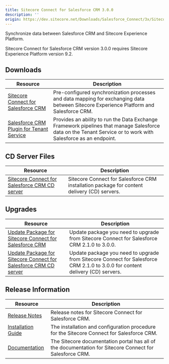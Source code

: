 ```yaml
---
title: Sitecore Connect for Salesforce CRM 3.0.0
description: ''
origin: https://dev.sitecore.net/Downloads/Salesforce_Connect/3x/Sitecore_Connect_for_Salesforce_CRM_300.aspx
---
```


Synchronize data between Salesforce CRM and Sitecore Experience Platform.

  <Alert variant='warning' mb={4}>
    <AlertIcon />
    Sitecore Connect for Salesforce CRM version 3.0.0 requires Sitecore Experience Platform version 9.2.
  </Alert>
  

## Downloads

 | Resource | Description |
 | --- | --- |
 | [Sitecore Connect for Salesforce CRM](https://scdp.blob.core.windows.net/downloads/Salesforce%20Connect/3x/Sitecore%20Connect%20for%20Salesforce%20CRM%20300/Secure/Sitecore%20Connect%20for%20Salesforce%20CRM%203.0.0%20rev.%2001388.zip) | Pre-configured synchronization processes and data mapping for exchanging data between Sitecore Experience Platform and Salesforce CRM. |
 | [Salesforce CRM Plugin for Tenant Service](https://scdp.blob.core.windows.net/downloads/Salesforce%20Connect/3x/Sitecore%20Connect%20for%20Salesforce%20CRM%20300/Secure/Sitecore%20Connect%20for%20Salesforce%20CRM%20Plugin%20for%20Tenant%20Service%203.0.0%20rev.%2001388.scwdp.zip) | Provides an ability to run the Data Exchange Framework pipelines that manage Salesforce data on the Tenant Service or to work with Salesforce as an endpoint. |

## CD Server Files

 | Resource | Description |
 | --- | --- |
 | [Sitecore Connect for Salesforce CRM CD server](https://scdp.blob.core.windows.net/downloads/Salesforce%20Connect/3x/Sitecore%20Connect%20for%20Salesforce%20CRM%20300/Secure/Sitecore%20Connect%20for%20Salesforce%20CRM%20CD%20Server%203.0.0%20rev.%2001388.zip) | Sitecore Connect for Salesforce CRM installation package for content delivery (CD) servers. |

## Upgrades

 | Resource | Description |
 | --- | --- |
 | [Update Package for Sitecore Connect for Salesforce CRM](https://scdp.blob.core.windows.net/downloads/Salesforce%20Connect/3x/Sitecore%20Connect%20for%20Salesforce%20CRM%20300/Secure/Sitecore%20Connect%20for%20Salesforce%20CRM%203.0.0%20rev.%2001388%20(update%20package).update) | Update package you need to upgrade from Sitecore Connect for Salesforce CRM 2.1.0 to 3.0.0. |
 | [Update Package for Sitecore Connect for Salesforce CRM CD server](https://scdp.blob.core.windows.net/downloads/Salesforce%20Connect/3x/Sitecore%20Connect%20for%20Salesforce%20CRM%20300/Secure/Sitecore%20Connect%20for%20Salesforce%20CRM%20CD%20Server%203.0.0%20rev.%2001388%20(update%20package).update) | Update package you need to upgrade from Sitecore Connect for Salesforce CRM 2.1.0 to 3.0.0 for content delivery (CD) servers. |

## Release Information

 | Resource | Description |
 | --- | --- |
 | [Release Notes](/downloads/Salesforce_Connect/3x/Sitecore_Connect_for_Salesforce_CRM_300/Release_Notes) | Release notes for Sitecore Connect for Salesforce CRM. |
 | [Installation Guide](https://scdp.blob.core.windows.net/downloads/Salesforce%20Connect/3x/Sitecore%20Connect%20for%20Salesforce%20CRM%20300/Secure/Sitecore_Connect_for_Salesforce_3_0_Installation_G-en.pdf) | The installation and configuration procedure for the Sitecore Connect for Salesforce CRM. |
 | [Documentation](https://doc.sitecore.com/developers/salesforce-connect/30/sitecore-connect-for-salesforce-crm/en/index-en.html) | The Sitecore documentation portal has all of the documentation for Sitecore Connect for Salesforce CRM. |